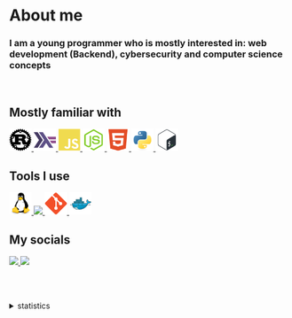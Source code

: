 # About me
### I am a young programmer who is mostly interested in: web development (Backend), cybersecurity and computer science concepts

<br>

## Mostly familiar with
<a href="https://www.rust-lang.org/">
  <img src="https://raw.githubusercontent.com/devicons/devicon/master/icons/rust/rust-plain.svg" width="40px" />
</a>
<a href="https://www.haskell.org/">
  <img src="https://raw.githubusercontent.com/devicons/devicon/master/icons/haskell/haskell-original.svg" width="40px" />
</a>
<a href="https://www.javascript.com/">
  <img src="https://raw.githubusercontent.com/devicons/devicon/master/icons/javascript/javascript-plain.svg" width="40px" />
</a>
<a href="https://nodejs.org/">
  <img src="https://raw.githubusercontent.com/devicons/devicon/master/icons/nodejs/nodejs-plain.svg" width="40px" />
</a>
<a href="">
  <img src="https://raw.githubusercontent.com/devicons/devicon/master/icons/html5/html5-plain.svg" width="40px" />
</a>
<a href="https://www.python.org/">
  <img src="https://raw.githubusercontent.com/devicons/devicon/master/icons/python/python-original.svg" width="40px" />
</a>
<a href="https://savannah.gnu.org/git/?group=bash">
  <img src="https://raw.githubusercontent.com/devicons/devicon/master/icons/bash/bash-original.svg" width="40px" />
</a>

## Tools I use
<a href="https://kernel.org/">
  <img src="https://raw.githubusercontent.com/devicons/devicon/master/icons/linux/linux-original.svg" width="40px" />
</a>
<a href="https://www.gnu.org/software/emacs/">
  <img src="https://upload.wikimedia.org/wikipedia/commons/0/08/EmacsIcon.svg" width="40px" />
</a>
<a href="https://git-scm.com/">
  <img src="https://raw.githubusercontent.com/devicons/devicon/master/icons/git/git-original.svg" width="40px" />
</a>
<a href="https://www.docker.com/">
  <img src="https://raw.githubusercontent.com/devicons/devicon/master/icons/docker/docker-original.svg" width="40px" />
</a>

<br>

## My socials
<a href="https://tryhackme.com/p/Hukasx0">
  <img src="https://assets.tryhackme.com/img/THMlogo.png" width="40px" />
</a>
<a href="https://app.hackthebox.com/profile/696093">
  <img src="https://res.cloudinary.com/crunchbase-production/image/upload/c_lpad,f_auto,q_auto:eco,dpr_1/l72z2dydduvghanfmvgz" width="40px" />
</a>

<br><br>

<details>
<summary>statistics</summary>
![](https://github-readme-stats.vercel.app/api?username=Hukasx0&theme=tokyonight&hide_border=false&include_all_commits=false&count_private=false)<br/>
![](https://github-readme-streak-stats.herokuapp.com/?user=Hukasx0&theme=tokyonight&hide_border=false)<br/>
![](https://github-readme-stats.vercel.app/api/top-langs/?username=Hukasx0&theme=tokyonight&hide_border=false&include_all_commits=false&count_private=false&layout=compact)
</details>

